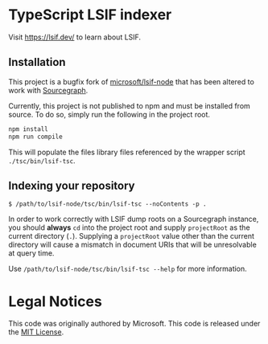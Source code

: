 # TypeScript LSIF indexer

Visit https://lsif.dev/ to learn about LSIF.

## Installation

This project is a bugfix fork of [microsoft/lsif-node](https://github.com/microsoft/lsif-node) that has been altered to work with [Sourcegraph](https://sourcegraph.com).

Currently, this project is not published to npm and must be installed from source. To do so, simply run the following in the project root.

```bash
npm install
npm run compile
```

This will populate the files library files referenced by the wrapper script `./tsc/bin/lsif-tsc`.

## Indexing your repository

```
$ /path/to/lsif-node/tsc/bin/lsif-tsc --noContents -p .
```

In order to work correctly with LSIF dump roots on a Sourcegraph instance, you should **always** `cd` into the project root and supply `projectRoot` as the current directory (`.`). Supplying a `projectRoot` value other than the current directory will cause a mismatch in document URIs that will be unresolvable at query time.

Use `/path/to/lsif-node/tsc/bin/lsif-tsc --help` for more information.

# Legal Notices

This code was originally authored by Microsoft. This code is released under the [MIT License](./LICENSE).
